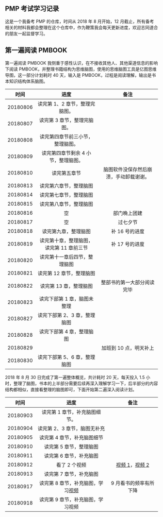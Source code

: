 ## PMP 考试学习记录

这是一个我备考 PMP 的仓库，时间从 2018 年 8 月开始，12 月截止，所有备考相关的材料我都会整理在这个仓库中，作为鞭策我会每天更新进度，欢迎志同道合的朋友一起监督学习。

## 第一遍阅读 PMBOOK

第一遍阅读 PMBOOK 我侧重于感性认识，在不接收其他人、其他渠道信息的影响下阅读 PMBOOK，并整理书籍结构为思维脑图，使用的思维脑图工具是亿图思维导图，这一部分计划耗时 40 天，输入是 PMBOOK，过程是阅读理解，输出是书本知识结构体系脑图。

|   时间   |                   进度                   |                  备注                  |
| :------: | :--------------------------------------: | :------------------------------------: |
| 20180806 |      读完第 1、2 章节，整理完脑图。      |                                        |
| 20180807 |       读完第 3 章节，整理完脑图。        |                                        |
| 20180808 |     读完第四章节前三小节，整理脑图。     |                                        |
| 20180809 |   读完第四章节剩余 4 小节，整理脑图。    |                                        |
| 20180810 |               读完第五章节               | 脑图软件没保存然后崩溃，手动卸载谢谢。 |
| 20180813 |          读完第六章节，整理脑图          |                                        |
| 20180814 |          读完第七章节，整理脑图          |                                        |
| 20180815 |          读完第八章节，整理脑图          |                                        |
| 20180816 |                    空                    |              部门晚上团建              |
| 20180817 |                    空                    |                过七夕节                |
| 20180818 |           读完第九章，整理脑图           |             补 16 号的进度             |
| 20180819 | 读完第十章，整理脑图，读完第 11 章前三节 |             补 17 号的进度             |
| 20180820 |       读完第十一章后四节，整理脑图       |                                        |
| 20180821 |         读完第 12 章节，整理脑图         |                                        |
| 20180822 |          读完第 13 章，整理脑图          |       整部书的第一大部分阅读完毕       |
| 20180823 |       读完下部第 1 章，脑图未整理        |                                        |
| 20180827 |       读完下部第 2、3 章，整理脑图       |                                        |
| 20180828 |        读完下部第 4 章，整理脑图         |                                        |
| 20180829 |                                          |         加班到 10 点，明天补上         |
| 20180830 |       读完下部第 5、6 章，整理脑图       |                                        |

2018 年 8 月 30 日完成了第一遍整体概览，共计耗时 20 天，每天投入 1.5 小时，整理了脑图，书本的上半部分需要后续再深入理解学习一下，后半部分的内容结构都相似，直接看整理的脑图即可，下面开始第二遍深入阅读计划。

|   时间   |                                        进度                                         |                                                                     备注                                                                     |
| :------: | :---------------------------------------------------------------------------------: | :------------------------------------------------------------------------------------------------------------------------------------------: |
| 20180903 |                            读完第 1 章节，补充脑图细节。                            |                                                                                                                                              |
| 20180904 |                            读完第 2、3 章节，脑图无补充                             |                                                                                                                                              |
| 20180905 |                             读完第 4 章节，补充脑图细节                             |                                                                                                                                              |
| 20180910 |                               读完第 5 章节，整理脑图                               |                                                                                                                                              |
| 20180911 |                               读完第 6 章节，补充脑图                               |                                                                                                                                              |
| 20180912 |                                    看了 2 个视频                                    | [视频 1](https://space.bilibili.com/324795344/#/)，[视频 2](https://www.bilibili.com/video/av15351509?from=search&seid=12539847921914124789) |
| 20180913 |                               读完第 7 章节，补充脑图                               |                                                                                                                                              |
| 20180917 | 读完第 8 章节，补充脑图，学习[视频](https://www.bilibili.com/video/av15351509/?p=2) |                                                            9 月看书的频率有所下降                                                            |
| 20180918 |                          读完第 9 章节，补充脑图，学习视频                          |                                                                                                                                              |
